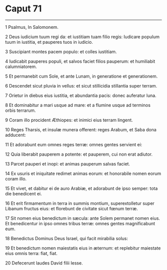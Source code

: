 # Caput 71

***

1 Psalmus, In Salomonem.

2 Deus iudicium tuum regi da: et iustitiam tuam filio regis: Iudicare populum tuum in iustitia, et pauperes tuos in iudicio.

3 Suscipiant montes pacem populo: et colles iustitiam.

4 Iudicabit pauperes populi, et salvos faciet filios pauperum: et humiliabit calumniatorem.

5 Et permanebit cum Sole, et ante Lunam, in generatione et generationem.

6 Descendet sicut pluvia in vellus: et sicut stillicidia stillantia super terram.

7 Orietur in diebus eius iustitia, et abundantia pacis: donec auferatur luna.

8 Et dominabitur a mari usque ad mare: et a flumine usque ad terminos orbis terrarum.

9 Coram illo procident Æthiopes: et inimici eius terram lingent.

10 Reges Tharsis, et insulæ munera offerent: reges Arabum, et Saba dona adducent:

11 Et adorabunt eum omnes reges terræ: omnes gentes servient ei:

12 Quia liberabit pauperem a potente: et pauperem, cui non erat adiutor.

13 Parcet pauperi et inopi: et animas pauperum salvas faciet.

14 Ex usuris et iniquitate redimet animas eorum: et honorabile nomen eorum coram illo.

15 Et vivet, et dabitur ei de auro Arabiæ, et adorabunt de ipso semper: tota die benedicent ei.

16 Et erit firmamentum in terra in summis montium, superextolletur super Libanum fructus eius: et florebunt de civitate sicut fœnum terræ.

17 Sit nomen eius benedictum in sæcula: ante Solem permanet nomen eius. Et benedicentur in ipso omnes tribus terræ: omnes gentes magnificabunt eum.

18 Benedictus Dominus Deus Israel, qui facit mirabilia solus:

19 Et benedictum nomen maiestatis eius in æternum: et replebitur maiestate eius omnis terra: fiat, fiat.

20 Defecerunt laudes David filii Iesse.

